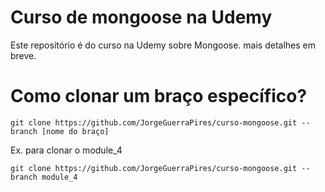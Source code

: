 # Curso de mongoose na Udemy
Este repositório é do curso na Udemy sobre Mongoose. mais detalhes em breve.


# Como clonar um braço específico?

```git clone https://github.com/JorgeGuerraPires/curso-mongoose.git --branch [nome do braço]```

Ex. para clonar o module_4

```git clone https://github.com/JorgeGuerraPires/curso-mongoose.git --branch module_4```
